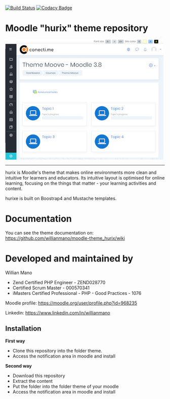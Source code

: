 [![Build Status](https://travis-ci.org/willianmano/moodle-theme_hurix.svg?branch=master)](https://travis-ci.org/willianmano/moodle-theme_hurix)
[![Codacy Badge](https://api.codacy.com/project/badge/Grade/e1c12730e50b4e479dc9a65dbeff6671)](https://www.codacy.com/app/willianmanoaraujo/moodle-theme_hurix?utm_source=github.com&amp;utm_medium=referral&amp;utm_content=willianmano/moodle-theme_hurix&amp;utm_campaign=Badge_Grade)

Moodle "hurix" theme repository
===============================

![screenshot](pix/screenshot.jpg "hurix Screenshot")

---------

hurix is Moodle's theme that makes online environments more clean and intuitive for learners and educators. Its intuitive layout is optimised for online learning, focusing on the things that matter - your learning activities and content.

hurixe is built on Boostrap4 and Mustache templates.

Documentation
=============

You can see the theme documentation on: https://github.com/willianmano/moodle-theme_hurix/wiki

Developed and maintained by
===========================
Willian Mano
 - Zend Certified PHP Engineer - ZEND028770
 - Certified Scrum Master - 000570341
 - iMasters Certified Professional - PHP - Good Practices - 1076

Moodle profile: https://moodle.org/user/profile.php?id=968235

Linkedin: https://www.linkedin.com/in/willianmano

Installation
------------

**First way**

- Clone this repository into the folder theme.
- Access the notification area in moodle and install

**Second way**

- Download this repository
- Extract the content
- Put the folder into the folder theme of your moodle
- Access the notification area in moodle and install
